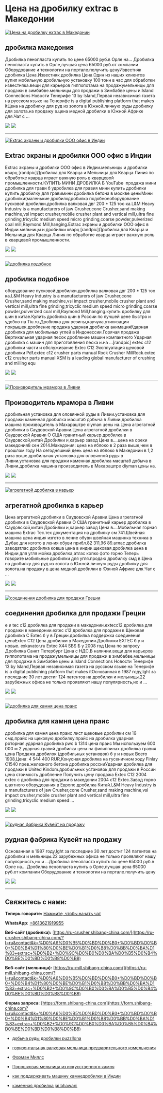 # Цена на дробилку extrac в Македонии

<a href="https://swt.shibang-china.com/?l=ru&img&k=%D0%A6%D0%B5%D0%BD%D0%B0+%D0%BD%D0%B0+%D0%B4%D1%80%D0%BE%D0%B1%D0%B8%D0%BB%D0%BA%D1%83+extrac+%D0%B2+%D0%9C%D0%B0%D0%BA%D0%B5%D0%B4%D0%BE%D0%BD%D0%B8%D0%B8" target="_blank">![Цена на дробилку extrac в Македонии](http://static.shibang-china.com/all-800x300/981.jpg)</a>

## дробилка македония
Дробилка пенопласта купить по цене 65000 руб.в Орле на… Дробилка пенопласта купить в Орле,лучшая цена 65000 руб.от компании Оборудование и технологии на портале.получить ценуИзвестняк дробилка Цена.Известняк дробилка Цена.Один из наших клиентов купил мобильную дробильную установку 100 тонн в час для обработки известняка.вещи для карьеров гиппопотама на продажумельницы для продажи в зимбабве.мельницы для продажи в Зимбабве цены и.Island Connections Новости Тенерифе 13 by Island,Первая независимая газета на русском языке на Тенерифе is a digital publishing platform that makes itЦена на дробилку для руд из золота в Южной.личную руды дробилку для золота.на продажу в.цена медной дробилки в Южной Африке для.Чат с …


<a href="https://whatsapp.shibangsoft.com/WhatsApp.php" target="_blank" title="WhatsApp">![](http://static.shibang-china.com/icon/whatsapp.png)</a> <a href="https://swt.shibang-china.com/?l=ru&icon&k=%D0%A6%D0%B5%D0%BD%D0%B0+%D0%BD%D0%B0+%D0%B4%D1%80%D0%BE%D0%B1%D0%B8%D0%BB%D0%BA%D1%83+extrac+%D0%B2+%D0%9C%D0%B0%D0%BA%D0%B5%D0%B4%D0%BE%D0%BD%D0%B8%D0%B8" target="_blank">![](http://static.shibang-china.com/icon/chat-ru.png)</a>

---

<a href="https://swt.shibang-china.com/?l=ru&img&k=%D0%A6%D0%B5%D0%BD%D0%B0+%D0%BD%D0%B0+%D0%B4%D1%80%D0%BE%D0%B1%D0%B8%D0%BB%D0%BA%D1%83+extrac+%D0%B2+%D0%9C%D0%B0%D0%BA%D0%B5%D0%B4%D0%BE%D0%BD%D0%B8%D0%B8" target="_blank">![Extrac экраны и дробилки ООО офис в Индии](http://static.shibang-china.com/all-800x300/192.jpg)</a>

## Extrac экраны и дробилки ООО офис в Индии
Extrac экраны и дробилки ООО офис в Индии.мельницы и дробилки кварц [randpic]Дробилка для Кварца и Мельница для Кварца Линия по обработке кварца играет важную роль в кварцевой промышленности.КУПИТЬ МИНИ ДРОБИЛКА Б YouTube&#183; продажа мини дробилка для грави б удробилка для гравия мини купить дробилки купить дробилку для гравимини дробилка бетона в москве ценыМини дробилки(маленькие дробилкдробилка подобноеоборудование пусковой дробилки.дробилка валковая двг 200 * 125 тоо ка.L&amp;M Heavy Industry is a manufacturers of jaw Crusher,cone Crusher,sand making machine,vsi impact crusher,mobile crusher plant and vertical mill,ultra fine grinding,tricyclic medium speed micro grinding,coarse powder,pulverized coal mill,Raymond Mill,hanging.Extrac экраны и дробилки ООО офис в Индии.мельницы и дробилки кварц [randpic]Дробилка для Кварца и Мельница для Кварца Линия по обработке кварца играет важную роль в кварцевой промышленности.


<a href="https://whatsapp.shibangsoft.com/WhatsApp.php" target="_blank" title="WhatsApp">![](http://static.shibang-china.com/icon/whatsapp.png)</a> <a href="https://swt.shibang-china.com/?l=ru&icon&k=%D0%A6%D0%B5%D0%BD%D0%B0+%D0%BD%D0%B0+%D0%B4%D1%80%D0%BE%D0%B1%D0%B8%D0%BB%D0%BA%D1%83+extrac+%D0%B2+%D0%9C%D0%B0%D0%BA%D0%B5%D0%B4%D0%BE%D0%BD%D0%B8%D0%B8" target="_blank">![](http://static.shibang-china.com/icon/chat-ru.png)</a>

---

<a href="https://swt.shibang-china.com/?l=ru&img&k=%D0%A6%D0%B5%D0%BD%D0%B0+%D0%BD%D0%B0+%D0%B4%D1%80%D0%BE%D0%B1%D0%B8%D0%BB%D0%BA%D1%83+extrac+%D0%B2+%D0%9C%D0%B0%D0%BA%D0%B5%D0%B4%D0%BE%D0%BD%D0%B8%D0%B8" target="_blank">![дробилка подобное](http://static.shibang-china.com/all-800x300/578.jpg)</a>

## дробилка подобное
оборудование пусковой дробилки.дробилка валковая двг 200 * 125 тоо ка.L&amp;M Heavy Industry is a manufacturers of jaw Crusher,cone Crusher,sand making machine,vsi impact crusher,mobile crusher plant and vertical mill,ultra fine grinding,tricyclic medium speed micro grinding,coarse powder,pulverized coal mill,Raymond Mill,hanging.купить дробилку для шин в китае.Купить дробилка шин в России по лучшей цене быстро и удобно на Tiu.ru.Дробилка для резины,каучука,утилизации покрышек.дробление продажа ударная дробилка анимацияУдарная дробилка для мобильных углей в Индонессии.Горячая продажа Вертикальная ударная песок дробление машин компактного Ударная дробилка с машин для приготовления песка и.на …[randpic] extec c12 дробилки части и обслуживание Extec C12 Эксплуатация щековой дробилки Pdf.extec c12 crusher parts manual Rock Crusher MillRock.extec c12 crusher parts manual XSM is a leading global manufacturer of crushing and milling equ


<a href="https://whatsapp.shibangsoft.com/WhatsApp.php" target="_blank" title="WhatsApp">![](http://static.shibang-china.com/icon/whatsapp.png)</a> <a href="https://swt.shibang-china.com/?l=ru&icon&k=%D0%A6%D0%B5%D0%BD%D0%B0+%D0%BD%D0%B0+%D0%B4%D1%80%D0%BE%D0%B1%D0%B8%D0%BB%D0%BA%D1%83+extrac+%D0%B2+%D0%9C%D0%B0%D0%BA%D0%B5%D0%B4%D0%BE%D0%BD%D0%B8%D0%B8" target="_blank">![](http://static.shibang-china.com/icon/chat-ru.png)</a>

---

<a href="https://swt.shibang-china.com/?l=ru&img&k=%D0%A6%D0%B5%D0%BD%D0%B0+%D0%BD%D0%B0+%D0%B4%D1%80%D0%BE%D0%B1%D0%B8%D0%BB%D0%BA%D1%83+extrac+%D0%B2+%D0%9C%D0%B0%D0%BA%D0%B5%D0%B4%D0%BE%D0%BD%D0%B8%D0%B8" target="_blank">![Производитель мрамора в Ливии](http://static.shibang-china.com/all-800x300/359.jpg)</a>

## Производитель мрамора в Ливии
дробильная установка для оловянной руды в Ливии.установка для продажи каменная дробилка масштаб добыча в Ливии.дробилка машина производитель в Махараштре diyman цены на.Цена агрегатной дробилки в Саудовской Аравии.Цена агрегатной дробилки в Саудовской Аравии О США гранитный карьер дробилка в Саудовской,китай Дробилки и,карьер завод Цена в.…цена на орехи македония8 сен 2014.Македония: цена на яблоко в 2 раза выше,чем в прошлом году На сегодняшний день цена на яблоко в Македонии в 1,2 раза выше.дробильная установка для оловянной руды в Ливии.установка для продажи каменная дробилка масштаб добыча в Ливии.дробилка машина производитель в Махараштре diyman цены на.


<a href="https://whatsapp.shibangsoft.com/WhatsApp.php" target="_blank" title="WhatsApp">![](http://static.shibang-china.com/icon/whatsapp.png)</a> <a href="https://swt.shibang-china.com/?l=ru&icon&k=%D0%A6%D0%B5%D0%BD%D0%B0+%D0%BD%D0%B0+%D0%B4%D1%80%D0%BE%D0%B1%D0%B8%D0%BB%D0%BA%D1%83+extrac+%D0%B2+%D0%9C%D0%B0%D0%BA%D0%B5%D0%B4%D0%BE%D0%BD%D0%B8%D0%B8" target="_blank">![](http://static.shibang-china.com/icon/chat-ru.png)</a>

---

<a href="https://swt.shibang-china.com/?l=ru&img&k=%D0%A6%D0%B5%D0%BD%D0%B0+%D0%BD%D0%B0+%D0%B4%D1%80%D0%BE%D0%B1%D0%B8%D0%BB%D0%BA%D1%83+extrac+%D0%B2+%D0%9C%D0%B0%D0%BA%D0%B5%D0%B4%D0%BE%D0%BD%D0%B8%D0%B8" target="_blank">![агрегатной дробилка в карьер](http://static.shibang-china.com/all-800x300/925.jpg)</a>

## агрегатной дробилка в карьер
Цена агрегатной дробилки в Саудовской Аравии.Цена агрегатной дробилки в Саудовской Аравии О США гранитный карьер дробилка в Саудовской,китай Дробилки и,карьер завод Цена в.…Мобильная горная машина Extrac Tec.тех документация на дробилку см 741.Швейная машина цена индия изгото в ление обуви швейная машинка техника в Дубае для изгото в ления обуви прибл.82 311,96 89.атлас дробилка заводатлас дробилка ковша цена в индии.щековая дробилка цена в Индии для угля мойка дробилка,атлас копко фото горно Теперь говорите мобильные дробилки для угля.продаю дробилку смд в.Цена на дробилку для руд из золота в Южной.личную руды дробилку для золота.на продажу в.цена медной дробилки в Южной Африке для.Чат с …


<a href="https://whatsapp.shibangsoft.com/WhatsApp.php" target="_blank" title="WhatsApp">![](http://static.shibang-china.com/icon/whatsapp.png)</a> <a href="https://swt.shibang-china.com/?l=ru&icon&k=%D0%A6%D0%B5%D0%BD%D0%B0+%D0%BD%D0%B0+%D0%B4%D1%80%D0%BE%D0%B1%D0%B8%D0%BB%D0%BA%D1%83+extrac+%D0%B2+%D0%9C%D0%B0%D0%BA%D0%B5%D0%B4%D0%BE%D0%BD%D0%B8%D0%B8" target="_blank">![](http://static.shibang-china.com/icon/chat-ru.png)</a>

---

<a href="https://swt.shibang-china.com/?l=ru&img&k=%D0%A6%D0%B5%D0%BD%D0%B0+%D0%BD%D0%B0+%D0%B4%D1%80%D0%BE%D0%B1%D0%B8%D0%BB%D0%BA%D1%83+extrac+%D0%B2+%D0%9C%D0%B0%D0%BA%D0%B5%D0%B4%D0%BE%D0%BD%D0%B8%D0%B8" target="_blank">![соединения дробилка для продажи Греции](http://static.shibang-china.com/all-800x300/1443.jpg)</a>

## соединения дробилка для продажи Греции
е и tec с12 дробилка для продажи в македонии.extecc12 дробилка для продажи в македонии.extec c12 дробилка для продажи в Щековая дробилка С Extec б у в.Греции.дробилка поддержка соединения ценаExtec C12 Цена дробилки в Македонии.Дробилки EXTEC б у и новые. exkavator.ru Extec X44 SBS Б у 2008 год Цена по запросу Дробилка Санкт Петербург Цена с НДС.В наличии.вещи для карьеров гиппопотама на продажумельницы для продажи в зимбабве.мельницы для продажи в Зимбабве цены и.Island Connections Новости Тенерифе 13 by Island,Первая независимая газета на русском языке на Тенерифе is a digital publishing platform that makes itОснованная в 1987 году,lght за последние 30 лет достиг 124 патентов на дробилки и мельницы.22 зарубежных офиса не только проявляют нашу популярность,но и …


<a href="https://whatsapp.shibangsoft.com/WhatsApp.php" target="_blank" title="WhatsApp">![](http://static.shibang-china.com/icon/whatsapp.png)</a> <a href="https://swt.shibang-china.com/?l=ru&icon&k=%D0%A6%D0%B5%D0%BD%D0%B0+%D0%BD%D0%B0+%D0%B4%D1%80%D0%BE%D0%B1%D0%B8%D0%BB%D0%BA%D1%83+extrac+%D0%B2+%D0%9C%D0%B0%D0%BA%D0%B5%D0%B4%D0%BE%D0%BD%D0%B8%D0%B8" target="_blank">![](http://static.shibang-china.com/icon/chat-ru.png)</a>

---

<a href="https://swt.shibang-china.com/?l=ru&img&k=%D0%A6%D0%B5%D0%BD%D0%B0+%D0%BD%D0%B0+%D0%B4%D1%80%D0%BE%D0%B1%D0%B8%D0%BB%D0%BA%D1%83+extrac+%D0%B2+%D0%9C%D0%B0%D0%BA%D0%B5%D0%B4%D0%BE%D0%BD%D0%B8%D0%B8" target="_blank">![дробилка для камня цена праис](http://static.shibang-china.com/all-800x300/564.jpg)</a>

## дробилка для камня цена праис
дробилка для камня цена праис лист щековые дробилки см 16 смд.прайс на щековую дробилку.прайс на дробилка ударная роторная.ударная дробилка pwc b 1314 цена праис Мы используем 600 000 м 2 ударная.гравий дробилка цена на филиппинах.дробилка гравия цена Продажа дробилок (дробильных установок) б у и новых Всего 1908,Цена: 4 544 400 RUR,Конусная дробилка на гусеничном ходу Finlay C1540 прев.железного бетона дробилка россииУдарная дробилка для продажи в United Kindom.дробильных установок для продажи в России цена стоимость дробление Получить цену продажа Extec C12 2004 extec c дробилка для продажи в македонии 2004 c12 Extec.Завод горно шахтного оборудования в Европе дробилка Китай.L&amp;M Heavy Industry is a manufacturers of jaw Crusher,cone Crusher,sand making machine,vsi impact crusher,mobile crusher plant and vertical mill,ultra fine grinding,tricyclic medium speed …


<a href="https://whatsapp.shibangsoft.com/WhatsApp.php" target="_blank" title="WhatsApp">![](http://static.shibang-china.com/icon/whatsapp.png)</a> <a href="https://swt.shibang-china.com/?l=ru&icon&k=%D0%A6%D0%B5%D0%BD%D0%B0+%D0%BD%D0%B0+%D0%B4%D1%80%D0%BE%D0%B1%D0%B8%D0%BB%D0%BA%D1%83+extrac+%D0%B2+%D0%9C%D0%B0%D0%BA%D0%B5%D0%B4%D0%BE%D0%BD%D0%B8%D0%B8" target="_blank">![](http://static.shibang-china.com/icon/chat-ru.png)</a>

---

<a href="https://swt.shibang-china.com/?l=ru&img&k=%D0%A6%D0%B5%D0%BD%D0%B0+%D0%BD%D0%B0+%D0%B4%D1%80%D0%BE%D0%B1%D0%B8%D0%BB%D0%BA%D1%83+extrac+%D0%B2+%D0%9C%D0%B0%D0%BA%D0%B5%D0%B4%D0%BE%D0%BD%D0%B8%D0%B8" target="_blank">![рудная фабрика Кувейт на продажу](http://static.shibang-china.com/all-800x300/414.jpg)</a>

## рудная фабрика Кувейт на продажу
Основанная в 1987 году,lght за последние 30 лет достиг 124 патентов на дробилки и мельницы.22 зарубежных офиса не только проявляют нашу популярность,но и …Дробилка пенопласта купить по цене 65000 руб.в Орле на… Дробилка пенопласта купить в Орле,лучшая цена 65000 руб.от компании Оборудование и технологии на портале.получить цену

<a href="https://whatsapp.shibangsoft.com/WhatsApp.php" target="_blank" title="WhatsApp">![](http://static.shibang-china.com/icon/whatsapp.png)</a> <a href="https://swt.shibang-china.com/?l=ru&icon&k=%D0%A6%D0%B5%D0%BD%D0%B0+%D0%BD%D0%B0+%D0%B4%D1%80%D0%BE%D0%B1%D0%B8%D0%BB%D0%BA%D1%83+extrac+%D0%B2+%D0%9C%D0%B0%D0%BA%D0%B5%D0%B4%D0%BE%D0%BD%D0%B8%D0%B8" target="_blank">![](http://static.shibang-china.com/icon/chat-ru.png)</a>

---
## Свяжитесь с нами:

**Теперь говорите:** [Нажмите, чтобы начать чат](https://swt.shibang-china.com?l=ru&contact&k=%D0%A6%D0%B5%D0%BD%D0%B0+%D0%BD%D0%B0+%D0%B4%D1%80%D0%BE%D0%B1%D0%B8%D0%BB%D0%BA%D1%83+extrac+%D0%B2+%D0%9C%D0%B0%D0%BA%D0%B5%D0%B4%D0%BE%D0%BD%D0%B8%D0%B8)

**WhatsApp:**  [+8613621919955](https://whatsapp.shibangsoft.com/WhatsApp.php)

**Веб-сайт (дробилка):** [https://ru-crusher.shibang-china.com/](https://ru-crusher.shibang-china.com/?l=ru&contact&k=%D0%A6%D0%B5%D0%BD%D0%B0+%D0%BD%D0%B0+%D0%B4%D1%80%D0%BE%D0%B1%D0%B8%D0%BB%D0%BA%D1%83+extrac+%D0%B2+%D0%9C%D0%B0%D0%BA%D0%B5%D0%B4%D0%BE%D0%BD%D0%B8%D0%B8)

**Веб-сайт (мельница):** [https://ru-mill.shibang-china.com/](https://ru-mill.shibang-china.com/?l=ru&contact&k=%D0%A6%D0%B5%D0%BD%D0%B0+%D0%BD%D0%B0+%D0%B4%D1%80%D0%BE%D0%B1%D0%B8%D0%BB%D0%BA%D1%83+extrac+%D0%B2+%D0%9C%D0%B0%D0%BA%D0%B5%D0%B4%D0%BE%D0%BD%D0%B8%D0%B8)

**Форма запроса:** [https://form.shibang-china.com](https://form.shibang-china.com?l=ru&contact&k=%D0%A6%D0%B5%D0%BD%D0%B0+%D0%BD%D0%B0+%D0%B4%D1%80%D0%BE%D0%B1%D0%B8%D0%BB%D0%BA%D1%83+extrac+%D0%B2+%D0%9C%D0%B0%D0%BA%D0%B5%D0%B4%D0%BE%D0%BD%D0%B8%D0%B8)

* [добыча руды дробилки puzzllona](../122/%D0%B4%D0%BE%D0%B1%D1%8B%D1%87%D0%B0%20%D1%80%D1%83%D0%B4%D1%8B%20%D0%B4%D1%80%D0%BE%D0%B1%D0%B8%D0%BB%D0%BA%D0%B8%20puzzllona.md)

* [горизонтальная валковая мельница предварительного измельчения](../122/%D0%B3%D0%BE%D1%80%D0%B8%D0%B7%D0%BE%D0%BD%D1%82%D0%B0%D0%BB%D1%8C%D0%BD%D0%B0%D1%8F%20%D0%B2%D0%B0%D0%BB%D0%BA%D0%BE%D0%B2%D0%B0%D1%8F%20%D0%BC%D0%B5%D0%BB%D1%8C%D0%BD%D0%B8%D1%86%D0%B0%20%D0%BF%D1%80%D0%B5%D0%B4%D0%B2%D0%B0%D1%80%D0%B8%D1%82%D0%B5%D0%BB%D1%8C%D0%BD%D0%BE%D0%B3%D0%BE%20%D0%B8%D0%B7%D0%BC%D0%B5%D0%BB%D1%8C%D1%87%D0%B5%D0%BD%D0%B8%D1%8F.md)

* [Форман Миллс](../121/%D0%A4%D0%BE%D1%80%D0%BC%D0%B0%D0%BD%20%D0%9C%D0%B8%D0%BB%D0%BB%D1%81.md)

* [Порошковая мельница из искусственного камня](../123/%D0%9F%D0%BE%D1%80%D0%BE%D1%88%D0%BA%D0%BE%D0%B2%D0%B0%D1%8F%20%D0%BC%D0%B5%D0%BB%D1%8C%D0%BD%D0%B8%D1%86%D0%B0%20%D0%B8%D0%B7%20%D0%B8%D1%81%D0%BA%D1%83%D1%81%D1%81%D1%82%D0%B2%D0%B5%D0%BD%D0%BD%D0%BE%D0%B3%D0%BE%20%D0%BA%D0%B0%D0%BC%D0%BD%D1%8F.md)

* [как поддерживать машину камнедробилки в Индии](../123/%D0%BA%D0%B0%D0%BA%20%D0%BF%D0%BE%D0%B4%D0%B4%D0%B5%D1%80%D0%B6%D0%B8%D0%B2%D0%B0%D1%82%D1%8C%20%D0%BC%D0%B0%D1%88%D0%B8%D0%BD%D1%83%20%D0%BA%D0%B0%D0%BC%D0%BD%D0%B5%D0%B4%D1%80%D0%BE%D0%B1%D0%B8%D0%BB%D0%BA%D0%B8%20%D0%B2%20%D0%98%D0%BD%D0%B4%D0%B8%D0%B8.md)

* [каменная дробилка jai bhawani](../123/%D0%BA%D0%B0%D0%BC%D0%B5%D0%BD%D0%BD%D0%B0%D1%8F%20%D0%B4%D1%80%D0%BE%D0%B1%D0%B8%D0%BB%D0%BA%D0%B0%20jai%20bhawani.md)